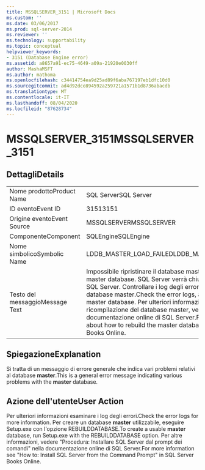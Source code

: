 ```yaml
---
title: MSSQLSERVER_3151 | Microsoft Docs
ms.custom: ''
ms.date: 03/06/2017
ms.prod: sql-server-2014
ms.reviewer: ''
ms.technology: supportability
ms.topic: conceptual
helpviewer_keywords:
- 3151 (Database Engine error)
ms.assetid: a8657a91-ec75-4649-a09a-21920e0030ff
author: MashaMSFT
ms.author: mathoma
ms.openlocfilehash: c34414754ea9d25ad89f6aba767197eb1dfc10d0
ms.sourcegitcommit: ad4d92dce894592a259721a1571b1d8736abacdb
ms.translationtype: MT
ms.contentlocale: it-IT
ms.lasthandoff: 08/04/2020
ms.locfileid: "87628734"
---
```

# <a name="mssqlserver_3151"></a><span data-ttu-id="a3bed-102">MSSQLSERVER_3151</span><span class="sxs-lookup"><span data-stu-id="a3bed-102">MSSQLSERVER_3151</span></span>
    
## <a name="details"></a><span data-ttu-id="a3bed-103">Dettagli</span><span class="sxs-lookup"><span data-stu-id="a3bed-103">Details</span></span>  
  
|||  
|-|-|  
|<span data-ttu-id="a3bed-104">Nome prodotto</span><span class="sxs-lookup"><span data-stu-id="a3bed-104">Product Name</span></span>|<span data-ttu-id="a3bed-105">SQL Server</span><span class="sxs-lookup"><span data-stu-id="a3bed-105">SQL Server</span></span>|  
|<span data-ttu-id="a3bed-106">ID evento</span><span class="sxs-lookup"><span data-stu-id="a3bed-106">Event ID</span></span>|<span data-ttu-id="a3bed-107">3151</span><span class="sxs-lookup"><span data-stu-id="a3bed-107">3151</span></span>|  
|<span data-ttu-id="a3bed-108">Origine evento</span><span class="sxs-lookup"><span data-stu-id="a3bed-108">Event Source</span></span>|<span data-ttu-id="a3bed-109">MSSQLSERVER</span><span class="sxs-lookup"><span data-stu-id="a3bed-109">MSSQLSERVER</span></span>|  
|<span data-ttu-id="a3bed-110">Componente</span><span class="sxs-lookup"><span data-stu-id="a3bed-110">Component</span></span>|<span data-ttu-id="a3bed-111">SQLEngine</span><span class="sxs-lookup"><span data-stu-id="a3bed-111">SQLEngine</span></span>|  
|<span data-ttu-id="a3bed-112">Nome simbolico</span><span class="sxs-lookup"><span data-stu-id="a3bed-112">Symbolic Name</span></span>|<span data-ttu-id="a3bed-113">LDDB_MASTER_LOAD_FAILED</span><span class="sxs-lookup"><span data-stu-id="a3bed-113">LDDB_MASTER_LOAD_FAILED</span></span>|  
|<span data-ttu-id="a3bed-114">Testo del messaggio</span><span class="sxs-lookup"><span data-stu-id="a3bed-114">Message Text</span></span>|<span data-ttu-id="a3bed-115">Impossibile ripristinare il database master.</span><span class="sxs-lookup"><span data-stu-id="a3bed-115">Failed to restore master database.</span></span> <span data-ttu-id="a3bed-116">SQL Server verrà chiuso.</span><span class="sxs-lookup"><span data-stu-id="a3bed-116">Shutting down SQL Server.</span></span> <span data-ttu-id="a3bed-117">Controllare i log degli errori e ricompilare il database master.</span><span class="sxs-lookup"><span data-stu-id="a3bed-117">Check the error logs, and rebuild the master database.</span></span> <span data-ttu-id="a3bed-118">Per ulteriori informazioni sulla ricompilazione del database master, vedere la documentazione online di SQL Server.</span><span class="sxs-lookup"><span data-stu-id="a3bed-118">For more information about how to rebuild the master database, see SQL Server Books Online.</span></span>|  
  
## <a name="explanation"></a><span data-ttu-id="a3bed-119">Spiegazione</span><span class="sxs-lookup"><span data-stu-id="a3bed-119">Explanation</span></span>  
 <span data-ttu-id="a3bed-120">Si tratta di un messaggio di errore generale che indica vari problemi relativi al database **master**.</span><span class="sxs-lookup"><span data-stu-id="a3bed-120">This is a general error message indicating various problems with the **master** database.</span></span>  
  
## <a name="user-action"></a><span data-ttu-id="a3bed-121">Azione dell'utente</span><span class="sxs-lookup"><span data-stu-id="a3bed-121">User Action</span></span>  
 <span data-ttu-id="a3bed-122">Per ulteriori informazioni esaminare i log degli errori.</span><span class="sxs-lookup"><span data-stu-id="a3bed-122">Check the error logs for more information.</span></span> <span data-ttu-id="a3bed-123">Per creare un database **master** utilizzabile, eseguire Setup.exe con l'opzione REBUILDDATABASE.</span><span class="sxs-lookup"><span data-stu-id="a3bed-123">To create a usable **master** database, run Setup.exe with the REBUILDDATABASE option.</span></span> <span data-ttu-id="a3bed-124">Per altre informazioni, vedere "Procedura: Installare SQL Server dal prompt dei comandi" nella documentazione online di SQL Server.</span><span class="sxs-lookup"><span data-stu-id="a3bed-124">For more information see "How to: Install SQL Server from the Command Prompt" in SQL Server Books Online.</span></span>  
  
  

